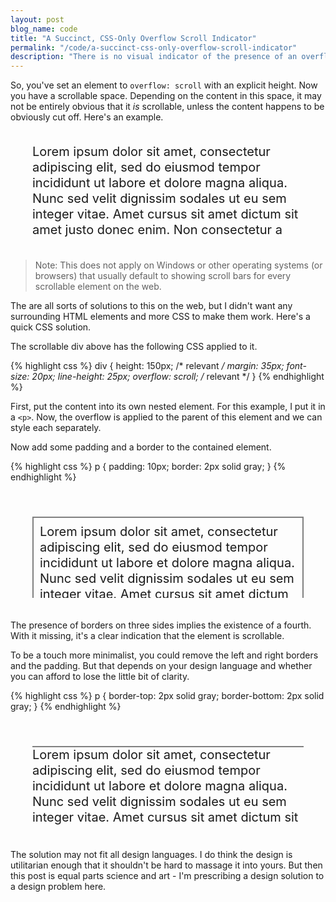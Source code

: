 ```yaml
---
layout: post
blog_name: code
title: "A Succinct, CSS-Only Overflow Scroll Indicator"
permalink: "/code/a-succinct-css-only-overflow-scroll-indicator"
description: "There is no visual indicator of the presence of an overflow: scroll property on an HTML element by default. Here's a CSS-only solution that doesn't look like a wall of text."
---
```


So, you've set an element to `overflow: scroll` with an explicit height. Now you have a scrollable space. Depending on the content in this space, it may not be entirely obvious that it *is* scrollable, unless the content happens to be obviously cut off. Here's an example.

<div style="height: 150px; margin: 35px; font-size: 20px; line-height: 25px; overflow: scroll;">
    Lorem ipsum dolor sit amet, consectetur adipiscing elit, sed do eiusmod tempor incididunt ut labore et dolore magna aliqua. Nunc sed velit dignissim sodales ut eu sem integer vitae. Amet cursus sit amet dictum sit amet justo donec enim. Non consectetur a erat nam. Ut venenatis tellus in metus. Arcu vitae elementum curabitur vitae nunc sed velit dignissim. At urna condimentum mattis pellentesque id. Natoque penatibus et magnis dis parturient. Dolor sed viverra ipsum nunc aliquet bibendum. Dapibus ultrices in iaculis nunc sed. Sed blandit libero volutpat sed cras ornare arcu. Vitae et leo duis ut.
</div>

> Note: This does not apply on Windows or other operating systems (or browsers) that usually default to showing scroll bars for every scrollable element on the web.

The are all sorts of solutions to this on the web, but I didn't want any surrounding HTML elements and more CSS to make them work. Here's a quick CSS solution.

<!--more-->

The scrollable div above has the following CSS applied to it.

{% highlight css %}
div {
    height: 150px;  /* relevant */
    margin: 35px;
    font-size: 20px;
    line-height: 25px;
    overflow: scroll;  /* relevant */
}
{% endhighlight %}

First, put the content into its own nested element. For this example, I put it in a `<p>`. Now, the overflow is applied to the parent of this element and we can style each separately.

Now add some padding and a border to the contained element.

{% highlight css %}
p {
    padding: 10px;
    border: 2px solid gray;
}
{% endhighlight %}

<div style="height: 150px; margin: 35px; font-size: 20px; line-height: 25px; overflow: scroll;">
    <p style="padding: 10px; border: 2px solid gray;">
        Lorem ipsum dolor sit amet, consectetur adipiscing elit, sed do eiusmod tempor incididunt ut labore et dolore magna aliqua. Nunc sed velit dignissim sodales ut eu sem integer vitae. Amet cursus sit amet dictum sit amet justo donec enim. Non consectetur a erat nam. Ut venenatis tellus in metus. Arcu vitae elementum curabitur vitae nunc sed velit dignissim. At urna condimentum mattis pellentesque id. Natoque penatibus et magnis dis parturient. Dolor sed viverra ipsum nunc aliquet bibendum. Dapibus ultrices in iaculis nunc sed. Sed blandit libero volutpat sed cras ornare arcu. Vitae et leo duis ut.
    </p>
</div>

The presence of borders on three sides implies the existence of a fourth. With it missing, it's a clear indication that the element is scrollable.

To be a touch more minimalist, you could remove the left and right borders and the padding. But that depends on your design language and whether you can afford to lose the little bit of clarity.

{% highlight css %}
p {
    border-top: 2px solid gray;
    border-bottom: 2px solid gray;
}
{% endhighlight %}

<div style="height: 150px; margin: 35px; font-size: 20px; line-height: 25px; overflow: scroll;">
    <p style="border-top: 2px solid gray; border-bottom: 2px solid gray;">
        Lorem ipsum dolor sit amet, consectetur adipiscing elit, sed do eiusmod tempor incididunt ut labore et dolore magna aliqua. Nunc sed velit dignissim sodales ut eu sem integer vitae. Amet cursus sit amet dictum sit amet justo donec enim. Non consectetur a erat nam. Ut venenatis tellus in metus. Arcu vitae elementum curabitur vitae nunc sed velit dignissim. At urna condimentum mattis pellentesque id. Natoque penatibus et magnis dis parturient. Dolor sed viverra ipsum nunc aliquet bibendum. Dapibus ultrices in iaculis nunc sed. Sed blandit libero volutpat sed cras ornare arcu. Vitae et leo duis ut.
    </p>
</div>

The solution may not fit all design languages. I do think the design is utilitarian enough that it shouldn't be hard to massage it into yours. But then this post is equal parts science and art - I'm prescribing a design solution to a design problem here.
